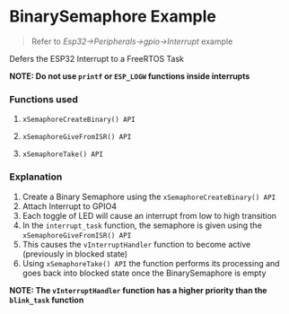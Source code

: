 # BinarySemaphore Example

> Refer to *Esp32->Peripherals->gpio->Interrupt* example

Defers the ESP32 Interrupt to a FreeRTOS Task

**NOTE: Do not use `printf` or `ESP_LOGW` functions inside interrupts**

### Functions used

1. `xSemaphoreCreateBinary() API`

2. `xSemaphoreGiveFromISR() API`

3. `xSemaphoreTake() API`

### Explanation

1. Create a Binary Semaphore using the `xSemaphoreCreateBinary() API`
2. Attach Interrupt to GPIO4
3. Each toggle of LED will cause an interrupt from low to high transition
4. In the `interrupt_task` function, the semaphore is given using the `xSemaphoreGiveFromISR() API`
4. This causes the `vInterruptHandler` function to become active (previously in blocked state)
5. Using `xSemaphoreTake() API` the function performs its processing and goes back into blocked state once the BinarySemaphore is empty

**NOTE: The `vInterruptHandler` function has a higher priority than the `blink_task` function**
